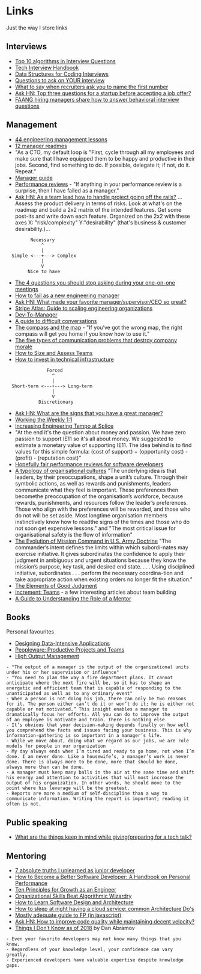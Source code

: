# Links
Just the way I store links

## Interviews
- [Top 10 algorithms in Interview Questions](http://www.geeksforgeeks.org/top-10-algorithms-in-interview-questions/)
- [Tech Interview Handbook](https://yangshun.github.io/tech-interview-handbook/introduction)
- [Data Structures for  Coding Interviews](https://www.interviewcake.com/article/python/data-structures-coding-interview)
- [Questions to ask on YOUR interview](https://medium.com/@cvitullo/questions-to-ask-your-interviewer-development-and-emergencies-f7fbc4519e5b)
- [What to say when recruiters ask you to name the first number ](https://news.ycombinator.com/item?id=17776596)
- [Ask HN: Top three questions for a startup before accepting a job offer?](https://news.ycombinator.com/item?id=19048108)
- [FAANG hiring managers share how to answer behavioral interview questions](https://www.beseen.com/blog/talent/faang-managers-answer-interview-questions/)
 
## Management
- [44 engineering management lessons](https://www.defmacro.org/2014/10/03/engman.html)
- [12 manager readmes](https://hackernoon.com/12-manager-readmes-from-silicon-valleys-top-tech-companies-26588a660afe)
- "As a CTO, my default loop is "First, cycle through all my employees and make sure that I have equipped them to be happy and productive in their jobs. Second, find something to do. If possible, delegate it; if not, do it. Repeat."
- [Manager guide](https://getweeklyupdate.com/manager-guide)
- [Performance reviews](https://blog.bradfieldcs.com/performance-reviews-are-a-waste-of-time-87c88d7553b4) - "If anything in your performance review is a surprise, then I have failed as a manager."
- [Ask HN: As a team lead how to handle project going off the rails?](https://news.ycombinator.com/item?id=17511850)
... Assess the product delivery in terms of risks. Look at what's on the roadmap and build a 2x2 matrix of the intended features.
Get some post-its and write down each feature. Organized on the 2x2 with these axes X: "risk/complexity" Y:"desirability" (that's business & customer desirability.)...
```
         Necessary
             ^
             |
  Simple <---+---> Complex
             |
             V
        Nice to have
```
- [The 4 questions you should stop asking during your one-on-one meetings](https://m.signalvnoise.com/the-4-questions-you-should-stop-asking-during-your-one-on-one-meetings-ed7431da11aa)
- [How to fail as a new engineering manager](https://news.ycombinator.com/item?id=18011381)
- [Ask HN: What made your favorite manager/supervisor/CEO so great?](https://news.ycombinator.com/item?id=18021782)
- [Stripe Atlas: Guide to scaling engineering organizations](https://stripe.com/atlas/guides/scaling-eng)
- [Dev-To-Manager](https://devtomanager.com/)
- [A guide to difficult conversations](https://medium.dave-bailey.com/the-essential-guide-to-difficult-conversations-41f736e63ccf)
- [The compass and the map](https://seths.blog/2019/04/the-compass-and-the-map/) - "If you’ve got the wrong map, the right compass will get you home if you know how to use it."
- [The five types of communication problems that destroy company morale](https://qz.com/work/1587170/the-five-types-of-communication-problems-that-destroy-company-morale/)
- [How to Size and Assess Teams](https://firstround.com/review/how-to-size-and-assess-teams-from-an-eng-lead-at-stripe-uber-and-digg/)
- [How to invest in technical infrastructure](https://lethain.com/how-to-invest-technical-infrastructure/)
```
               Forced
                 ^
                 |
  Short-term <---+---> Long-term
                 |
                 V
            Discretionary
```
- [Ask HN: What are the signs that you have a great manager?](https://news.ycombinator.com/item?id=20230133)
- [Working the Weekly 1:1](http://eleganthack.com/working-the-weekly-11/)
- [Increasing Engineering Tempo at Splice](https://speakerdeck.com/buritica/increasing-engineering-tempo-at-splice)
- "At the end it's the question about money and passion. We have zero passion to support IE11 so it's all about money. We suggested to estimate a monetary value of supporting IE11. The idea behind is to find values for this simple formula: (cost of support) + (opportunity cost) - (profit) - (reputation cost)"
- [Hopefully fair performance reviews for software developers](https://blog.pragmaticengineer.com/performance-reviews-for-software-engineers/)
- [A typology of organisational cultures](https://qualitysafety.bmj.com/content/13/suppl_2/ii22) "The underlying idea is that leaders, by their preoccupations, shape a unit’s culture. Through their symbolic actions, as well as rewards and punishments, leaders communicate what they feel is important. These preferences then becomethe preoccupation of the organisation’s workforce, because rewards, punishments, and resources follow the leader’s preferences. Those who align with the preferences will be rewarded, and those who do not will be set aside. Most longtime organisation members instinctively know how to readthe signs of the times and those who do not soon get expensive lessons." and "The most critical issue for organisational safety is the flow of information"
- [The Evolution of Mission Command in U.S. Army Doctrine](https://www.armyupress.army.mil/Portals/7/military-review/Archives/English/MilitaryReview_20130430_art008.pdf) "The commander’s intent defines the limits within which subordi-nates may exercise initiative. It gives subordinates the confidence to apply their judgment in ambiguous and urgent situations because they know the mission’s purpose, key task, and desired end state. . . . Using disciplined initiative, subordinates . . . perform the necessary coordina-tion and take appropriate action when existing orders no longer fit the situation."
- [The Elements of Good Judgment](https://hbr.org/2020/01/the-elements-of-good-judgment)
- [Increment: Teams](https://increment.com/teams/) - a few interesting articles about team building
- [A Guide to Understanding the Role of a Mentor](https://www.thebalancecareers.com/a-guide-to-understanding-the-role-of-a-mentor-2275318)


## Books
Personal favourites
- [Designing Data-Intensive Applications](https://dataintensive.net/)
- [Peopleware: Productive Projects and Teams](https://www.amazon.com/Peopleware-Productive-Projects-Teams-3rd/dp/0321934113)
- [High Output Management](https://www.amazon.com/High-Output-Management-Andrew-Grove-ebook/dp/B015VACHOK/) 
```
- "The output of a manager is the output of the organizational units under his or her supervision or influence"
- "You need to plan the way a fire department plans. It cannot anticipate where the next fire will be, so it has to shape an energetic and efficient team that is capable of responding to the unanticipated as well as to any ordinary event"
- When a person is not doing his job, there can only be two reasons for it. The person either can’t do it or won’t do it; he is either not capable or not motivated.” This insight enables a manager to dramatically focus her efforts. All you can do to improve the output of an employee is motivate and train. There is nothing else
- It’s obvious that your decision-making depends finally on how well you comprehend the facts and issues facing your business. This is why information-gathering is so important in a manager’s life.
- While we move about, doing what we regard as our jobs, we are role models for people in our organization
- My day always ends when I’m tired and ready to go home, not when I’m done. I am never done. Like a housewife’s, a manager’s work is never done. There is always more to be done, more that should be done, always more than can be done.
- A manager must keep many balls in the air at the same time and shift his energy and attention to activities that will most increase the output of his organization. In other words, he should move to the point where his leverage will be the greatest.
- Reports are more a medium of self-discipline than a way to communicate information. Writing the report is important; reading it often is not.
```

## Public speaking
- [What are the things keep in mind while giving/preparing for a tech talk?](https://news.ycombinator.com/item?id=17564185)

## Mentoring
- [7 absolute truths I unlearned as junior developer](https://monicalent.com/blog/2019/06/03/absolute-truths-unlearned-as-junior-developer/)
- [How to Become a Better Software Developer: A Handbook on Personal Performance](https://www.7pace.com/blog/become-a-better-programmer-skills-development)
- [Ten Principles for Growth as an Engineer](https://medium.com/@daniel.heller/ten-principles-for-growth-69015e08c35b)
- [Organizational Skills Beat Algorithmic Wizardry](https://prog21.dadgum.com/177.html)
- [How to Learn Software Design and Architecture](https://khalilstemmler.com/articles/software-design-architecture/full-stack-software-design/)
- [How to sleep at night having a cloud service: common Architecture Do's](https://danielsada.tech/blog/cloud-services-dos/)
- [Mostly adequate guide to FP (in javascript)](https://github.com/MostlyAdequate/mostly-adequate-guide)
- [Ask HN: How to improve code quality while maintaining decent velocity?](https://news.ycombinator.com/item?id=21730125)
- [Things I Don’t Know as of 2018](https://overreacted.io/things-i-dont-know-as-of-2018/) by Dan Abramov
```
- Even your favorite developers may not know many things that you know.
- Regardless of your knowledge level, your confidence can vary greatly.
- Experienced developers have valuable expertise despite knowledge gaps.
```
